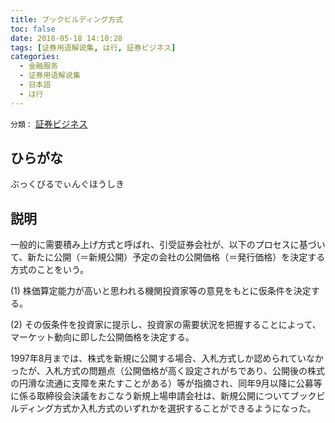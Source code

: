 ```yaml
---
title: ブックビルディング方式
toc: false
date: 2018-05-18 14:10:28
tags: [证券用语解说集, は行, 証券ビジネス]
categories:
  - 金融服务
  - 证券用语解说集
  - 日本語
  - は行
---
```


`分類：` [証券ビジネス](/tags/証券ビジネス/)

## ひらがな

ぶっくびるでぃんぐほうしき

## 説明

一般的に需要積み上げ方式と呼ばれ、引受証券会社が、以下のプロセスに基づいて、新たに公開（＝新規公開）予定の会社の公開価格（＝発行価格）を決定する方式のことをいう。

(1) 株価算定能力が高いと思われる機関投資家等の意見をもとに仮条件を決定する。

(2) その仮条件を投資家に提示し、投資家の需要状況を把握することによって、マーケット動向に即した公開価格を決定する。

1997年8月までは、株式を新規に公開する場合、入札方式しか認められていなかったが、入札方式の問題点（公開価格が高く設定されがちであり、公開後の株式の円滑な流通に支障を来たすことがある）等が指摘され、同年9月以降に公募等に係る取締役会決議をおこなう新規上場申請会社は、新規公開についてブックビルディング方式か入札方式のいずれかを選択することができるようになった。
